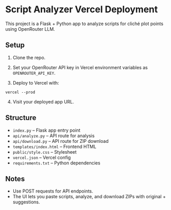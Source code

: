 # Script Analyzer Vercel Deployment

This project is a Flask + Python app to analyze scripts for cliché plot points using OpenRouter LLM.

## Setup

1. Clone the repo.

2. Set your OpenRouter API key in Vercel environment variables as `OPENROUTER_API_KEY`.

3. Deploy to Vercel with:

```
vercel --prod
```

4. Visit your deployed app URL.

## Structure

- `index.py` – Flask app entry point
- `api/analyze.py` – API route for analysis
- `api/download.py` – API route for ZIP download
- `templates/index.html` – Frontend HTML
- `public/style.css` – Stylesheet
- `vercel.json` – Vercel config
- `requirements.txt` – Python dependencies

## Notes

- Use POST requests for API endpoints.
- The UI lets you paste scripts, analyze, and download ZIPs with original + suggestions.
